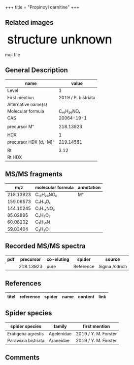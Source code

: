 +++
title = "Propinoyl carnitine"
+++

## Related images

![](/img/2.png)

mol file


## General Description

| name                  | value               |
|-----------------------|---------------------|
| Level                 | 1                   |
| First mention         | 2019 / P. bistriata |
| Alternative name(s)   |                     |
| Molecular formula     | C₁₀H₂₀NO₄           |
| CAS                   | 20064-19-1          |
|                       |                     |
| precursor M⁺          | 218.13923           |
|                       |                     |
| HDX                   | 1                   |
| precursor HDX [d₁-M]⁺ | 219.14551           |
|                       |                     |
| Rt                    | 3.12                |
| Rt HDX                |                     |

## MS/MS fragments

| m/z       | molecular formula | annotation |
|-----------|-------------------|------------|
| 218.13923 | C₁₀H₂₀NO₄         | M⁺         |
| 159.06573 | C₇H₁₁O₄           |            |
| 144.10245 | C₇H₁₄NO₂          |            |
| 85.02895  | C₄H₅O₂            |            |
| 60.08132  | C₃H₁₀N            |            |
| 59.03404  | C₃H₅O             |            |

## Recorded MS/MS spectra

| pdf | precursor | co-eluting | spider    | source        |
|-----|-----------|------------|-----------|---------------|
|     | 218.13923 | pure       | Reference | Sigma Aldrich |


## References

| titel  | reference | spider | name | content | link |
|--------|-----------|--------|------|---------|------|


## Spider species

| spider species      | family     | first mention        |
|---------------------|------------|----------------------|
| Eratigena agrestis  | Agelenidae | 2019 / Y. M. Forster |
| Parawixia bistriata | Araneidae  | 2019 / Y. M. Forster |


## Comments